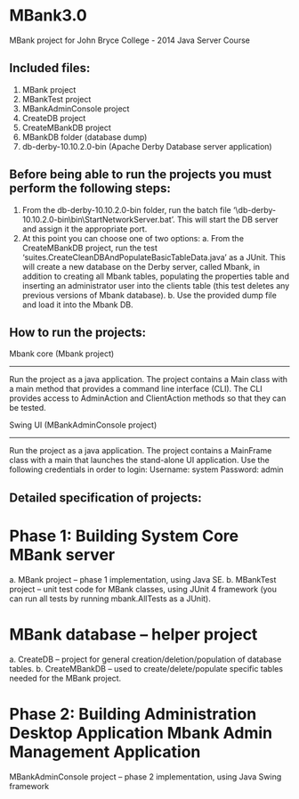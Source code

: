 MBank3.0
========

MBank project for John Bryce College - 2014 Java Server Course

Included files:
---------------
1. MBank project
2. MBankTest project
3. MBankAdminConsole project
4. CreateDB project
5. CreateMBankDB project
6. MBankDB folder (database dump)
7. db-derby-10.10.2.0-bin (Apache Derby Database server application)


Before being able to run the projects you must perform the following steps:
---------------------------------------------------------------------------
1. From the db-derby-10.10.2.0-bin folder, run the batch file ‘\db-derby-10.10.2.0-bin\bin\StartNetworkServer.bat’.
This will start the DB server and assign it the appropriate port.
2. At this point you can choose one of two options:
  a. From the CreateMBankDB project, run the test ‘suites.CreateCleanDBAndPopulateBasicTableData.java’ as a JUnit.
     This will create a new database on the Derby server, called Mbank, in addition to creating all Mbank tables, populating the properties table and inserting an administrator user into the clients table (this test deletes any previous versions of Mbank database).
  b. Use the provided dump file and load it into the Mbank DB.
  
How to run the projects:
------------------------
Mbank core (Mbank project)
**************************
Run the project as a java application.
The project contains a Main class with a main method that provides a command line interface (CLI).
The CLI provides access to AdminAction and ClientAction methods so that they can be tested.

Swing UI (MBankAdminConsole project)
************************************
Run the project as a java application.
The project contains a MainFrame class with a main that launches the stand-alone UI application.
Use the following credentials in order to login:
Username: system
Password: admin

Detailed specification of projects:
-----------------------------------
Phase 1: Building System Core
MBank server 
============
  a. MBank project – phase 1 implementation, using Java SE.
  b. MBankTest project – unit test code for MBank classes, using JUnit 4 framework (you can run all tests by running mbank.AllTests as a JUnit).

MBank database – helper project
===============================
  a. CreateDB – project for general creation/deletion/population of database tables.
  b. CreateMBankDB – used to create/delete/populate specific tables needed for the MBank project.

Phase 2: Building Administration Desktop Application
Mbank Admin Management Application
==================================
  MBankAdminConsole project – phase 2 implementation, using Java Swing framework
  
